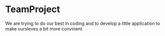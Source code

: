# TeamProject
We are trying to do our best in coding and to develop a little application to make oursleves a bit more convinent
